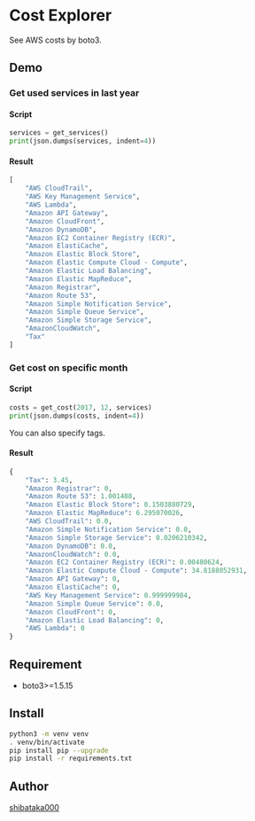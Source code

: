 # Cost Explorer

See AWS costs by boto3.

## Demo

### Get used services in last year

#### Script
```python
services = get_services()
print(json.dumps(services, indent=4))
```

#### Result
```python
[
    "AWS CloudTrail",
    "AWS Key Management Service",
    "AWS Lambda",
    "Amazon API Gateway",
    "Amazon CloudFront",
    "Amazon DynamoDB",
    "Amazon EC2 Container Registry (ECR)",
    "Amazon ElastiCache",
    "Amazon Elastic Block Store",
    "Amazon Elastic Compute Cloud - Compute",
    "Amazon Elastic Load Balancing",
    "Amazon Elastic MapReduce",
    "Amazon Registrar",
    "Amazon Route 53",
    "Amazon Simple Notification Service",
    "Amazon Simple Queue Service",
    "Amazon Simple Storage Service",
    "AmazonCloudWatch",
    "Tax"
]
```

### Get cost on specific month

#### Script
```python
costs = get_cost(2017, 12, services)
print(json.dumps(costs, indent=4))
```

You can also specify tags.

#### Result
```python
{
    "Tax": 3.45,
    "Amazon Registrar": 0,
    "Amazon Route 53": 1.001408,
    "Amazon Elastic Block Store": 0.1503880729,
    "Amazon Elastic MapReduce": 6.295070026,
    "AWS CloudTrail": 0.0,
    "Amazon Simple Notification Service": 0.0,
    "Amazon Simple Storage Service": 0.0206210342,
    "Amazon DynamoDB": 0.0,
    "AmazonCloudWatch": 0.0,
    "Amazon EC2 Container Registry (ECR)": 0.00480624,
    "Amazon Elastic Compute Cloud - Compute": 34.8188052931,
    "Amazon API Gateway": 0,
    "Amazon ElastiCache": 0,
    "AWS Key Management Service": 0.999999984,
    "Amazon Simple Queue Service": 0.0,
    "Amazon CloudFront": 0,
    "Amazon Elastic Load Balancing": 0,
    "AWS Lambda": 0
}
```

## Requirement
- boto3>=1.5.15

## Install
```bash
python3 -m venv venv
. venv/bin/activate
pip install pip --upgrade
pip install -r requirements.txt
```

## Author
[shibataka000](https://github.com/shibataka000)
